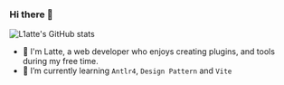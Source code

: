 ### Hi there 👋

![L1atte's GitHub stats](https://readme-stats-w4t7.vercel.app/api?username=L1atte&show_icons=true&theme=transparent)

- 🔭 I'm Latte, a web developer who enjoys creating plugins, and tools during my free time.
- 🌱 I’m currently learning `Antlr4`, `Design Pattern` and `Vite`


<!--
**L1atte/L1atte** is a ✨ _special_ ✨ repository because its `README.md` (this file) appears on your GitHub profile.

Here are some ideas to get you started:

- 🔭 I’m currently working on ...
- 🌱 I’m currently learning ...
- 👯 I’m looking to collaborate on ...
- 🤔 I’m looking for help with ...
- 💬 Ask me about ...
- 📫 How to reach me: ...
- 😄 Pronouns: ...
- ⚡ Fun fact: ...

![L1atte's GitHub stats](https://github-readme-stats.vercel.app/api/wakatime?username=L1atte&layout=compact&theme=transparent)
  -->

